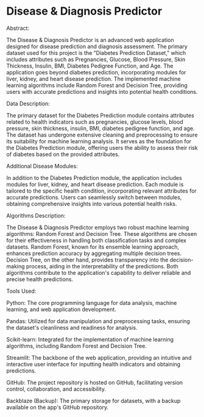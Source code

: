 # Disease & Diagnosis Predictor
Abstract:

The Disease & Diagnosis Predictor is an advanced web application designed for disease prediction and diagnosis assessment. The primary dataset used for this project is the "Diabetes Prediction Dataset," which includes attributes such as Pregnancies, Glucose, Blood Pressure, Skin Thickness, Insulin, BMI, Diabetes Pedigree Function, and Age. The application goes beyond diabetes prediction, incorporating modules for liver, kidney, and heart disease prediction. The implemented machine learning algorithms include Random Forest and Decision Tree, providing users with accurate predictions and insights into potential health conditions.

Data Description:

The primary dataset for the Diabetes Prediction module contains attributes related to health indicators such as pregnancies, glucose levels, blood pressure, skin thickness, insulin, BMI, diabetes pedigree function, and age. The dataset has undergone extensive cleaning and preprocessing to ensure its suitability for machine learning analysis. It serves as the foundation for the Diabetes Prediction module, offering users the ability to assess their risk of diabetes based on the provided attributes.

Additional Disease Modules:

In addition to the Diabetes Prediction module, the application includes modules for liver, kidney, and heart disease prediction. Each module is tailored to the specific health condition, incorporating relevant attributes for accurate predictions. Users can seamlessly switch between modules, obtaining comprehensive insights into various potential health risks.

Algorithms Description:

The Disease & Diagnosis Predictor employs two robust machine learning algorithms: Random Forest and Decision Tree. These algorithms are chosen for their effectiveness in handling both classification tasks and complex datasets. Random Forest, known for its ensemble learning approach, enhances prediction accuracy by aggregating multiple decision trees. Decision Tree, on the other hand, provides transparency into the decision-making process, aiding in the interpretability of the predictions. Both algorithms contribute to the application's capability to deliver reliable and precise health predictions.

Tools Used:

Python: The core programming language for data analysis, machine learning, and web application development.

Pandas: Utilized for data manipulation and preprocessing tasks, ensuring the dataset's cleanliness and readiness for analysis.

Scikit-learn: Integrated for the implementation of machine learning algorithms, including Random Forest and Decision Tree.

Streamlit: The backbone of the web application, providing an intuitive and interactive user interface for inputting health indicators and obtaining predictions.

GitHub: The project repository is hosted on GitHub, facilitating version control, collaboration, and accessibility.

Backblaze (Backup): The primary storage for datasets, with a backup available on the app's GitHub repository.